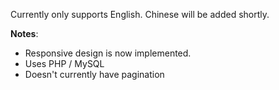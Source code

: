 Currently only supports English. Chinese will be added shortly.

**Notes**:

 - Responsive design is now implemented.
 - Uses PHP / MySQL
 - Doesn't currently have pagination
